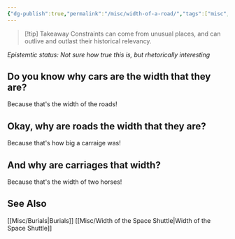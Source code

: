 ```yaml
---
{"dg-publish":true,"permalink":"/misc/width-of-a-road/","tags":["misc","wisdom of the ancients","constraints"],"noteIcon":""}
---
```


>[!tip] Takeaway
>Constraints can come from unusual places, and can outlive and outlast their historical relevancy.

*Epistemtic status: Not sure how true this is, but rhetorically interesting*

## Do you know why cars are the width that they are?

Because that's the width of the roads!

## Okay, why are roads the width that they are?

Because that's how big a carraige was!

## And why are carriages that width?

Because that's the width of two horses!

## See Also
[[Misc/Burials\|Burials]]
[[Misc/Width of the Space Shuttle\|Width of the Space Shuttle]]